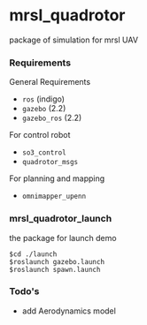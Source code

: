 mrsl_quadrotor
==========
package of simulation for mrsl UAV
### Requirements
General Requirements
 - `ros` (indigo)
 - `gazebo` (2.2)
 - `gazebo_ros` (2.2)

For control robot
 - `so3_control`
 - `quadrotor_msgs`

For planning and mapping
- `omnimapper_upenn`
 
### mrsl_quadrotor_launch
the package for launch demo
```           
$cd ./launch
$roslaunch gazebo.launch
$roslaunch spawn.launch
```
 
### Todo's    
 - add Aerodynamics model

